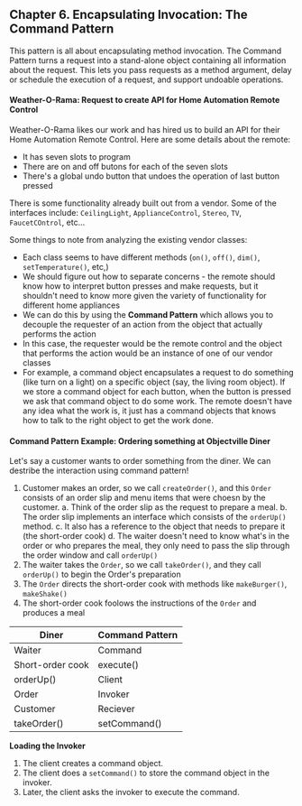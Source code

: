 ## Chapter 6. Encapsulating Invocation: The Command Pattern

This pattern is all about encapsulating method invocation. The Command Pattern turns a request into a stand-alone object containing all information about the request. This lets you pass requests as a method argument, delay or schedule the execution of a request, and support undoable operations.

#### Weather-O-Rama: Request to create API for Home Automation Remote Control

Weather-O-Rama likes our work and has hired us to build an API for their Home Automation Remote Control.
Here are some details about the remote:

- It has seven slots to program
- There are on and off butons for each of the seven slots
- There's a global undo button that undoes the operation of last button pressed

There is some functionality already built out from a vendor. Some of the interfaces include: `CeilingLight`, `ApplianceControl`, `Stereo`, `TV`, `FaucetCOntrol`, etc...

Some things to note from analyzing the existing vendor classes:

- Each class seems to have different methods (`on()`, `off()`, `dim()`, `setTemperature()`, etc,)
- We should figure out how to separate concerns - the remote should know how to interpret button presses and make requests, but it shouldn't need to know more given the variety of functionality for different home appliances
- We can do this by using the **Command Pattern** which allows you to decouple the requester of an action from the object that actually performs the action
- In this case, the requester would be the remote control and the object that performs the action would be an instance of one of our vendor classes
- For example, a command object encapsulates a request to do something (like turn on a light) on a specific object (say, the living room object). If we store a command object for each button, when the button is pressed we ask that command object to do some work. The remote doesn't have any idea what the work is, it just has a command objects that knows how to talk to the right object to get the work done.

#### Command Pattern Example: Ordering something at Objectville Diner

Let's say a customer wants to order something from the diner. We can destribe the interaction using command pattern!

1. Customer makes an order, so we call `createOrder()`, and this `Order` consists of an order slip and menu items that were choesn by the customer.
   a. Think of the order slip as the request to prepare a meal.
   b. The order slip implements an interface which consists of the `orderUp()` method.
   c. It also has a reference to the object that needs to prepare it (the short-order cook)
   d. The waiter doesn't need to know what's in the order or who prepares the meal, they only need to pass the slip through the order window and call `orderUp()`
2. The waiter takes the `Order`, so we call `takeOrder()`, and they call `orderUp()` to begin the Order's preparation
3. The `Order` directs the short-order cook with methods like `makeBurger()`, `makeShake()`
4. The short-order cook foolows the instructions of the `Order` and produces a meal

| Diner            | Command Pattern |
| ---------------- | --------------- |
| Waiter           | Command         |
| Short-order cook | execute()       |
| orderUp()        | Client          |
| Order            | Invoker         |
| Customer         | Reciever        |
| takeOrder()      | setCommand()    |

**Loading the Invoker**

1. The client creates a command object.
2. The client does a `setCommand()` to store the command object in the invoker.
3. Later, the client asks the invoker to execute the command.

